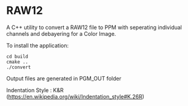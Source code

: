 # RAW12
A C++ utility to convert a RAW12 file to PPM with seperating individual channels and debayering for a Color Image.


To install the application: 
```
cd build
cmake ..
./convert
```
Output files are generated in PGM_OUT folder  

Indentation Style : K&R (https://en.wikipedia.org/wiki/Indentation_style#K.26R)  
  

